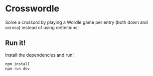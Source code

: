 # Crosswordle
Solve a crossord by playing a Wordle game per entry (both down and across) instead of using definitions!

## Run it!

Install the dependencies and run!

```bash
npm install
npm run dev
```